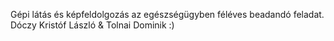 Gépi látás és képfeldolgozás az egészségügyben féléves beadandó feladat. Dóczy Kristóf László & Tolnai Dominik :)
